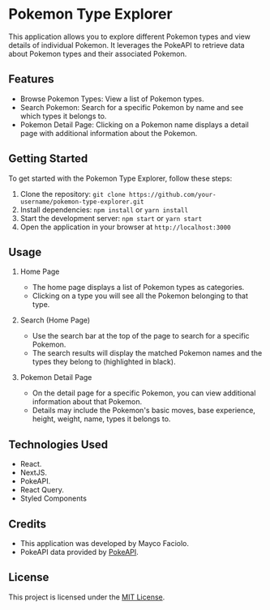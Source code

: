 # Pokemon Type Explorer

This application allows you to explore different Pokemon types and view details of individual Pokemon. It leverages the PokeAPI to retrieve data about Pokemon types and their associated Pokemon.

## Features

- Browse Pokemon Types: View a list of Pokemon types.
- Search Pokemon: Search for a specific Pokemon by name and see which types it belongs to.
- Pokemon Detail Page: Clicking on a Pokemon name displays a detail page with additional information about the Pokemon.

## Getting Started

To get started with the Pokemon Type Explorer, follow these steps:

1. Clone the repository: `git clone https://github.com/your-username/pokemon-type-explorer.git`
2. Install dependencies: `npm install` or `yarn install`
3. Start the development server: `npm start` or `yarn start`
4. Open the application in your browser at `http://localhost:3000`

## Usage

1. Home Page

   - The home page displays a list of Pokemon types as categories.
   - Clicking on a type you will see all the Pokemon belonging to that type.

2. Search (Home Page)

   - Use the search bar at the top of the page to search for a specific Pokemon.
   - The search results will display the matched Pokemon names and the types they belong to (highlighted in black).

3. Pokemon Detail Page
   - On the detail page for a specific Pokemon, you can view additional information about that Pokemon.
   - Details may include the Pokemon's basic moves, base experience, height, weight, name, types it belongs to.

## Technologies Used

- React.
- NextJS.
- PokeAPI.
- React Query.
- Styled Components

## Credits

- This application was developed by Mayco Faciolo.
- PokeAPI data provided by [PokeAPI](https://pokeapi.co/).

## License

This project is licensed under the [MIT License](LICENSE).

